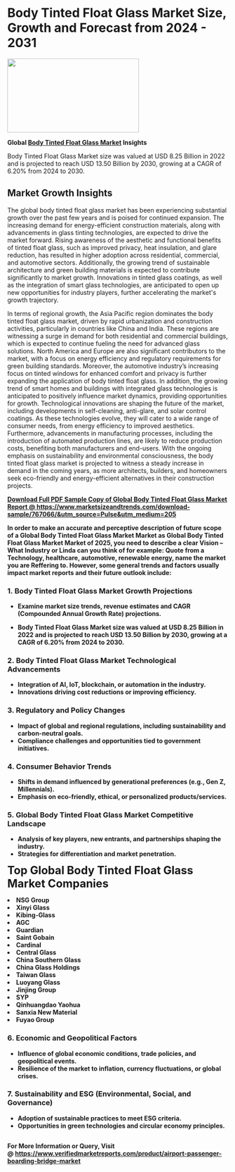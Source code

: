 <H1>Body Tinted Float Glass Market Size, Growth and Forecast from 2024 - 2031</H1><img class="aligncenter size-medium wp-image-584254" src="https://thirdeyenews.in/wp-content/uploads/2024/09/Global-Market-Research-300x168.jpeg" alt="" width="300" height="168" /><p><strong>Global&nbsp;<a href="https://www.marketsizeandtrends.com/download-sample/767066/&amp;utm_source=Pulse&amp;utm_medium=205">Body Tinted Float Glass Market</a> Insights</strong></p><p>Body Tinted Float Glass Market size was valued at USD 8.25 Billion in 2022 and is projected to reach USD 13.50 Billion by 2030, growing at a CAGR of 6.20% from 2024 to 2030.</p><p><h2>Market Growth Insights</h2> <p>The global body tinted float glass market has been experiencing substantial growth over the past few years and is poised for continued expansion. The increasing demand for energy-efficient construction materials, along with advancements in glass tinting technologies, are expected to drive the market forward. Rising awareness of the aesthetic and functional benefits of tinted float glass, such as improved privacy, heat insulation, and glare reduction, has resulted in higher adoption across residential, commercial, and automotive sectors. Additionally, the growing trend of sustainable architecture and green building materials is expected to contribute significantly to market growth. Innovations in tinted glass coatings, as well as the integration of smart glass technologies, are anticipated to open up new opportunities for industry players, further accelerating the market's growth trajectory.</p> <p><strong><a href="#"></a></strong></p> <p>In terms of regional growth, the Asia Pacific region dominates the body tinted float glass market, driven by rapid urbanization and construction activities, particularly in countries like China and India. These regions are witnessing a surge in demand for both residential and commercial buildings, which is expected to continue fueling the need for advanced glass solutions. North America and Europe are also significant contributors to the market, with a focus on energy efficiency and regulatory requirements for green building standards. Moreover, the automotive industry’s increasing focus on tinted windows for enhanced comfort and privacy is further expanding the application of body tinted float glass. In addition, the growing trend of smart homes and buildings with integrated glass technologies is anticipated to positively influence market dynamics, providing opportunities for growth. Technological innovations are shaping the future of the market, including developments in self-cleaning, anti-glare, and solar control coatings. As these technologies evolve, they will cater to a wide range of consumer needs, from energy efficiency to improved aesthetics. Furthermore, advancements in manufacturing processes, including the introduction of automated production lines, are likely to reduce production costs, benefiting both manufacturers and end-users. With the ongoing emphasis on sustainability and environmental consciousness, the body tinted float glass market is projected to witness a steady increase in demand in the coming years, as more architects, builders, and homeowners seek eco-friendly and energy-efficient alternatives in their construction projects.</p> <p><strong><a href="#"></p><p><span class=""><strong>Download Full PDF Sample Copy of Global Body Tinted Float Glass Market Report</strong> @ <a href="https://www.marketsizeandtrends.com/download-sample/767066/&amp;utm_source=Pulse&amp;utm_medium=205" target="_blank">https://www.marketsizeandtrends.com/download-sample/767066/&amp;utm_source=Pulse&amp;utm_medium=205</a></span></p><p>In order to make an accurate and perceptive description of future scope of a Global&nbsp;Body Tinted Float Glass Market Market as Global&nbsp;Body Tinted Float Glass Market Market of 2025, you need to describe a clear Vision &ndash; What Industry or Linda can you think of for example: Quote from a Technology, healthcare, automotive, renewable energy, name the market you are Reffering to. However, some general trends and factors usually impact market reports and their future outlook include:</p><h3>1.&nbsp;<strong>Body Tinted Float Glass Market Growth Projections</strong></h3><ul><li>Examine market size trends, revenue estimates and CAGR (Compounded Annual Growth Rate) projections.</li><li><p>Body Tinted Float Glass Market size was valued at USD 8.25 Billion in 2022 and is projected to reach USD 13.50 Billion by 2030, growing at a CAGR of 6.20% from 2024 to 2030.</p></li></ul><h3>2.&nbsp;<strong>Body Tinted Float Glass Market Technological Advancements</strong></h3><ul><li>Integration of AI, IoT, blockchain, or automation in the industry.</li><li>Innovations driving cost reductions or improving efficiency.</li></ul><h3>3.&nbsp;<strong>Regulatory and Policy Changes</strong></h3><ul><li>Impact of global and regional regulations, including sustainability and carbon-neutral goals.</li><li>Compliance challenges and opportunities tied to government initiatives.</li></ul><h3>4.&nbsp;<strong>Consumer Behavior Trends</strong></h3><ul><li>Shifts in demand influenced by generational preferences (e.g., Gen Z, Millennials).</li><li>Emphasis on eco-friendly, ethical, or personalized products/services.</li></ul><h3>5.&nbsp;<strong>Global Body Tinted Float Glass Market Competitive Landscape</strong></h3><ul><li>Analysis of key players, new entrants, and partnerships shaping the industry.</li><li>Strategies for differentiation and market penetration.</li></ul><p data-pm-slice="1 1 []"><span style="color: inherit; font-family: inherit; font-size: 25px;">Top Global Body Tinted Float Glass Market Companies</span></p><div class="" data-test-id=""><p><li>NSG Group</li><li> Xinyi Glass</li><li> Kibing-Glass</li><li> AGC</li><li> Guardian</li><li> Saint Gobain</li><li> Cardinal</li><li> Central Glass</li><li> China Southern Glass</li><li> China Glass Holdings</li><li> Taiwan Glass</li><li> Luoyang Glass</li><li> Jinjing Group</li><li> SYP</li><li> Qinhuangdao Yaohua</li><li> Sanxia New Material</li><li> Fuyao Group</li></p></div><h3>6.&nbsp;<strong>Economic and Geopolitical Factors</strong></h3><ul><li>Influence of global economic conditions, trade policies, and geopolitical events.</li><li>Resilience of the market to inflation, currency fluctuations, or global crises.</li></ul><h3>7.&nbsp;<strong>Sustainability and ESG (Environmental, Social, and Governance)</strong></h3><ul><li>Adoption of sustainable practices to meet ESG criteria.</li><li>Opportunities in green technologies and circular economy principles.</li></ul><h2><strong style="font-size: 14px;">For More Information or Query, Visit @&nbsp;</strong><a style="background-color: #ffffff; font-size: 14px;" href="https://www.marketsizeandtrends.com/report/body-tinted-float-glass-market/" target="_blank">https://www.verifiedmarketreports.com/product/airport-passenger-boarding-bridge-market</a></h2>
